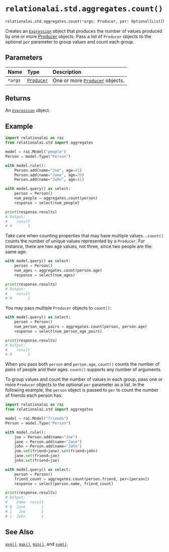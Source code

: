# `relationalai.std.aggregates.count()`

```python
relationalai.std.aggregates.count(*args: Producer, per: Optional[List[Producer]]) -> Expression
```

Creates an [`Expression`](../../Expression.md) object that produces the number of values
produced by one or more [Producer](../../Producer/README.md) objects.
Pass a list of `Producer` objects to the optional `per` parameter to group values and count each group.

## Parameters

| Name | Type | Description |
| :--- | :--- | :------ |
| `*args` | [`Producer`](../../Producer/README.md) | One or more [`Producer`](../../Producer/README.md) objects. |

## Returns

An [`Expression`](../../Expression.md) object.

## Example

```python
import relationalai as rai
from relationalai.std import aggregates

model = rai.Model("people")
Person = model.Type("Person")

with model.rule():
    Person.add(name="Joe", age=41)
    Person.add(name="Jane", age=39)
    Person.add(name="John", age=41)

with model.query() as select:
    person = Person()
    num_people = aggregates.count(person)
    response = select(num_people)

print(response.results)
# Output:
#    result
# 0       3
```

Take care when counting properties that may have multiple values.
`.count()` counts the number of unique values represented by a `Producer`.
For instance, there are two age values, not three, since two people are the same age:

```python
with model.query() as select:
    person = Person()
    num_ages = aggregates.count(person.age)
    response = select(num_ages)

print(response.results)
# Output:
#    result
# 0       2
```

You may pass multiple `Producer` objects to `count()`:

```python
with model.query() as select:
    person = Person()
    num_person_age_pairs = aggregates.count(person, person.age)
    response = select(num_person_age_pairs)

print(response.results)
# Output:
#    result
# 0       3
```

When you pass both `person` and `person.age`, `count()` counts the number of _pairs_ of people and their ages.
`count()` supports any number of arguments.

To group values and count the number of values in each group,
pass one or more `Producer` objects to the optional `per` parameter as a list.
In the following example, the `person` object is passed to `per` to count the number of friends each person has:

```python
import relationalai as rai
from relationalai.std import aggregates

model = rai.Model("friends")
Person = model.Type("Person")

with model.rule():
    joe = Person.add(name="Joe")
    jane = Person.add(name="Jane")
    john = Person.add(name="John")
    joe.set(friend=jane).set(friend=john)
    jane.set(friend=joe)
    john.set(friend=joe)

with model.query() as select:
    person = Person()
    friend_count = aggregates.count(person.friend, per=[person])
    response = select(person.name, friend_count)

print(response.results)
# Output:
#    name  result
# 0  Jane       1
# 1   Joe       2
# 2  John       1
```

## See Also

[`avg()`](./avg.md),
[`max()`](./max.md),
[`min()`](./min.md),
and [`sum()`](./sum.md).

